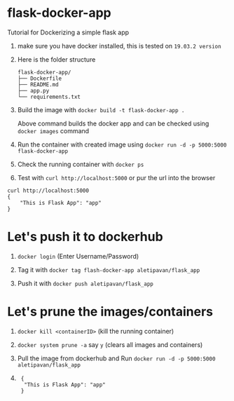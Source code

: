 # flask-docker-app

Tutorial for Dockerizing a simple flask app

1. make sure you have docker installed, this is tested on `19.03.2 version`

2. Here is the folder structure
      ```
      flask-docker-app/
      ├── Dockerfile
      ├── README.md
      ├── app.py
      └── requirements.txt
      ```
3. Build the image with `docker build -t flask-docker-app .`

    Above command builds the docker app and can be checked using `docker images` command

4. Run the container with created image using `docker run -d -p 5000:5000 flask-docker-app`

5. Check the running container with `docker ps`

6. Test with `curl http://localhost:5000` or pur the url into the browser

  ```
  curl http://localhost:5000
  {
      "This is Flask App": "app"
  }

  ```


# Let's push it to dockerhub

1. `docker login` (Enter Username/Password)

2. Tag it with `docker tag flash-docker-app aletipavan/flask_app`

3. Push it with `docker push aletipavan/flask_app`


# Let's prune the images/containers

1. `docker kill <containerID>` (kill the running container)

2. `docker system prune -a`   say `y` (clears all images and containers)

3. Pull the image from dockerhub and Run `docker run -d -p 5000:5000 aletipavan/flask_app`

4. ```curl http://localhost:5000
    {
     "This is Flask App": "app"
    }
  ```
